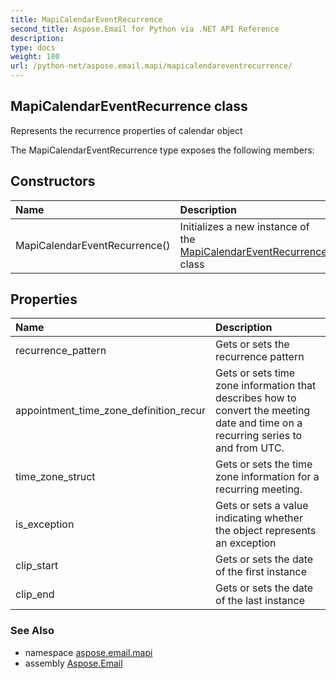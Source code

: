 ```yaml
---
title: MapiCalendarEventRecurrence
second_title: Aspose.Email for Python via .NET API Reference
description: 
type: docs
weight: 180
url: /python-net/aspose.email.mapi/mapicalendareventrecurrence/
---
```


## MapiCalendarEventRecurrence class

Represents the recurrence properties of calendar object

The MapiCalendarEventRecurrence type exposes the following members:
## Constructors
| Name | Description |
| :- | :- |
|MapiCalendarEventRecurrence()|Initializes a new instance of the [MapiCalendarEventRecurrence](/email/python-net/aspose.email.mapi/mapicalendareventrecurrence/) class|
## Properties
| Name | Description |
| :- | :- |
|recurrence_pattern|Gets or sets the recurrence pattern|
|appointment_time_zone_definition_recur|Gets or sets time zone information that describes how to convert the meeting date and time on a recurring series to and from UTC.|
|time_zone_struct|Gets or sets the time zone information for a recurring meeting.|
|is_exception|Gets or sets a value indicating whether the object represents an exception|
|clip_start|Gets or sets the date of the first instance|
|clip_end|Gets or sets the date of the last instance|

### See Also

* namespace [aspose.email.mapi](/email/python-net/aspose.email.mapi/)
* assembly [Aspose.Email](/email/python-net/)

